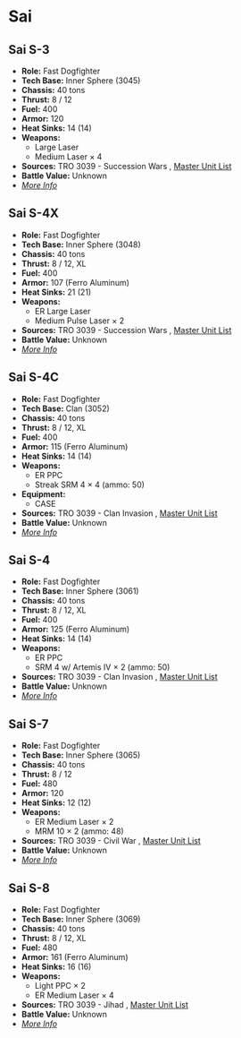 # Sai 

## Sai S-3 

- **Role:** Fast Dogfighter 
- **Tech Base:** Inner Sphere (3045) 
- **Chassis:** 40 tons 
- **Thrust:** 8 / 12 
- **Fuel:** 400 
- **Armor:** 120 
- **Heat Sinks:** 14 (14) 
- **Weapons:** 
  - Large Laser 
  - Medium Laser × 4 
- **Sources:** TRO 3039 - Succession Wars , [Master Unit List](http://masterunitlist.info/Unit/Details/2771) 
- **Battle Value:** Unknown 
- [*More Info*](sai/sai_s-3.md) 

## Sai S-4X 

- **Role:** Fast Dogfighter 
- **Tech Base:** Inner Sphere (3048) 
- **Chassis:** 40 tons 
- **Thrust:** 8 / 12, XL 
- **Fuel:** 400 
- **Armor:** 107 (Ferro Aluminum) 
- **Heat Sinks:** 21 (21) 
- **Weapons:** 
  - ER Large Laser 
  - Medium Pulse Laser × 2 
- **Sources:** TRO 3039 - Succession Wars , [Master Unit List](http://masterunitlist.info/Unit/Details/2774) 
- **Battle Value:** Unknown 
- [*More Info*](sai/sai_s-4x.md) 

## Sai S-4C 

- **Role:** Fast Dogfighter 
- **Tech Base:** Clan (3052) 
- **Chassis:** 40 tons 
- **Thrust:** 8 / 12, XL 
- **Fuel:** 400 
- **Armor:** 115 (Ferro Aluminum) 
- **Heat Sinks:** 14 (14) 
- **Weapons:** 
  - ER PPC 
  - Streak SRM 4 × 4 (ammo: 50) 
- **Equipment:** 
  - CASE 
- **Sources:** TRO 3039 - Clan Invasion , [Master Unit List](http://masterunitlist.info/Unit/Details/2773) 
- **Battle Value:** Unknown 
- [*More Info*](sai/sai_s-4c.md) 

## Sai S-4 

- **Role:** Fast Dogfighter 
- **Tech Base:** Inner Sphere (3061) 
- **Chassis:** 40 tons 
- **Thrust:** 8 / 12, XL 
- **Fuel:** 400 
- **Armor:** 125 (Ferro Aluminum) 
- **Heat Sinks:** 14 (14) 
- **Weapons:** 
  - ER PPC 
  - SRM 4 w/ Artemis IV × 2 (ammo: 50) 
- **Sources:** TRO 3039 - Clan Invasion , [Master Unit List](http://masterunitlist.info/Unit/Details/2772) 
- **Battle Value:** Unknown 
- [*More Info*](sai/sai_s-4.md) 

## Sai S-7 

- **Role:** Fast Dogfighter 
- **Tech Base:** Inner Sphere (3065) 
- **Chassis:** 40 tons 
- **Thrust:** 8 / 12 
- **Fuel:** 480 
- **Armor:** 120 
- **Heat Sinks:** 12 (12) 
- **Weapons:** 
  - ER Medium Laser × 2 
  - MRM 10 × 2 (ammo: 48) 
- **Sources:** TRO 3039 - Civil War , [Master Unit List](http://masterunitlist.info/Unit/Details/2775) 
- **Battle Value:** Unknown 
- [*More Info*](sai/sai_s-7.md) 

## Sai S-8 

- **Role:** Fast Dogfighter 
- **Tech Base:** Inner Sphere (3069) 
- **Chassis:** 40 tons 
- **Thrust:** 8 / 12, XL 
- **Fuel:** 480 
- **Armor:** 161 (Ferro Aluminum) 
- **Heat Sinks:** 16 (16) 
- **Weapons:** 
  - Light PPC × 2 
  - ER Medium Laser × 4 
- **Sources:** TRO 3039 - Jihad , [Master Unit List](http://masterunitlist.info/Unit/Details/2776) 
- **Battle Value:** Unknown 
- [*More Info*](sai/sai_s-8.md) 

